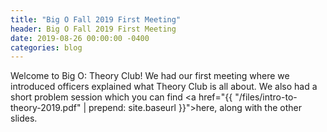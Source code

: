 ```yaml
---
title: "Big O Fall 2019 First Meeting"
header: Big O Fall 2019 First Meeting
date: 2019-08-26 00:00:00 -0400
categories: blog
---
```


Welcome to Big O: Theory Club! We had our first meeting where we introduced officers explained what Theory Club is all about. We also had a short problem session which you can find <a href="{{ "/files/intro-to-theory-2019.pdf" | prepend: site.baseurl }}">here</a>, along with the other slides.
